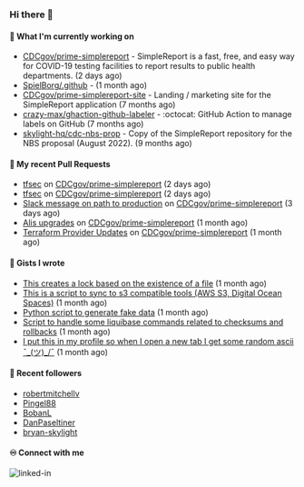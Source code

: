 ### Hi there 👋

#### 🚀 What I'm currently working on

- [CDCgov/prime-simplereport](https://github.com/CDCgov/prime-simplereport) - SimpleReport is a fast, free, and easy way for COVID-19 testing facilities to report results to public health departments. (2 days ago)
- [SpielBorg/.github](https://github.com/SpielBorg/.github) -  (1 month ago)
- [CDCgov/prime-simplereport-site](https://github.com/CDCgov/prime-simplereport-site) - Landing / marketing site for the SimpleReport application (7 months ago)
- [crazy-max/ghaction-github-labeler](https://github.com/crazy-max/ghaction-github-labeler) - :octocat: GitHub Action to manage labels on GitHub (7 months ago)
- [skylight-hq/cdc-nbs-prop](https://github.com/skylight-hq/cdc-nbs-prop) - Copy of the SimpleReport repository for the NBS proposal (August 2022). (9 months ago)

#### 🔨 My recent Pull Requests

- [tfsec](https://github.com/CDCgov/prime-simplereport/pull/5878) on [CDCgov/prime-simplereport](https://github.com/CDCgov/prime-simplereport) (2 days ago)
- [tfsec](https://github.com/CDCgov/prime-simplereport/pull/5875) on [CDCgov/prime-simplereport](https://github.com/CDCgov/prime-simplereport) (2 days ago)
- [Slack message on path to production](https://github.com/CDCgov/prime-simplereport/pull/5871) on [CDCgov/prime-simplereport](https://github.com/CDCgov/prime-simplereport) (3 days ago)
- [Alis upgrades](https://github.com/CDCgov/prime-simplereport/pull/5720) on [CDCgov/prime-simplereport](https://github.com/CDCgov/prime-simplereport) (1 month ago)
- [Terraform Provider Updates](https://github.com/CDCgov/prime-simplereport/pull/5702) on [CDCgov/prime-simplereport](https://github.com/CDCgov/prime-simplereport) (1 month ago)

#### 📓 Gists I wrote

- [This creates a lock based on the existence of a file](https://gist.github.com/6bb524c02a636a478f49d7387f57869b) (1 month ago)
- [This is a script to sync to s3 compatible tools (AWS S3, Digital Ocean Spaces)](https://gist.github.com/7a42ab3b5203a9eca579f0a80a9dc63b) (1 month ago)
- [Python script to generate fake data](https://gist.github.com/ea13a03b628e2d682334c0adf38400c5) (1 month ago)
- [Script to handle some liquibase commands related to checksums and rollbacks](https://gist.github.com/ac68b4781c7c500bf5c2aa9bd4aaff7c) (1 month ago)
- [I put this in my profile so when I open a new tab I get some random ascii ¯\_(ツ)_/¯](https://gist.github.com/83356d96cf13b233743234e44baa31a9) (1 month ago)

#### 👯 Recent followers

- [robertmitchellv](https://github.com/robertmitchellv)
- [Pingel88](https://github.com/Pingel88)
- [BobanL](https://github.com/BobanL)
- [DanPaseltiner](https://github.com/DanPaseltiner)
- [bryan-skylight](https://github.com/bryan-skylight)

#### ♾️ Connect with me
[<img align="left" alt="linked-in" src="https://img.shields.io/badge/linkedin-%230077B5.svg?&style=for-the-badge&logo=linkedin&logoColor=white" />](https://www.linkedin.com/in/alismx)
